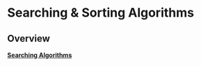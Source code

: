 # Searching & Sorting Algorithms

## Overview

**[Searching Algorithms](./01-searching-algorithms/README.md)**
